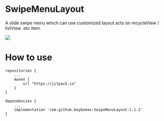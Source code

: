 # SwipeMenuLayout
A slide swipe menu which can use customized layout acts on recycleView / listView .etc item.

[![](https://www.jitpack.io/v/baybomax/SwipeMenuLayout.svg)](https://www.jitpack.io/#baybomax/SwipeMenuLayout)

# How to use
	repositories {
    	...
    	maven {
        	url "https://jitpack.io"
    	}
	}

	dependencies {
    	...
    	implementation 'com.github.baybomax:SwipeMenuLayout:1.1.2'
	}

